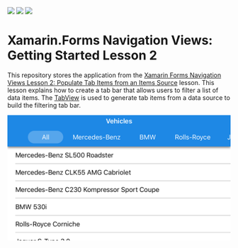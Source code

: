 <!-- default badges list -->
![](https://img.shields.io/endpoint?url=https://codecentral.devexpress.com/api/v1/VersionRange/191350804/20.2.6%2B)
[![](https://img.shields.io/badge/Open_in_DevExpress_Support_Center-FF7200?style=flat-square&logo=DevExpress&logoColor=white)](https://supportcenter.devexpress.com/ticket/details/T828678)
[![](https://img.shields.io/badge/📖_How_to_use_DevExpress_Examples-e9f6fc?style=flat-square)](https://docs.devexpress.com/GeneralInformation/403183)
<!-- default badges end -->
# Xamarin.Forms Navigation Views: Getting Started Lesson 2

This repository stores the application from the [Xamarin Forms Navigation Views Lesson 2: Populate Tab Items from an Items Source](https://docs.devexpress.com/MobileControls/400555/xamarin-forms/navigation-controls/getting-started/how-to-bind-to-itemssource) lesson. This lesson explains how to create a tab bar that allows users to filter a list of data items. The [TabView](https://docs.devexpress.com/MobileControls/DevExpress.XamarinForms.Navigation.TabView) is used to generate tab items from a data source to build the filtering tab bar.

![Resulting image](images/title.png)
